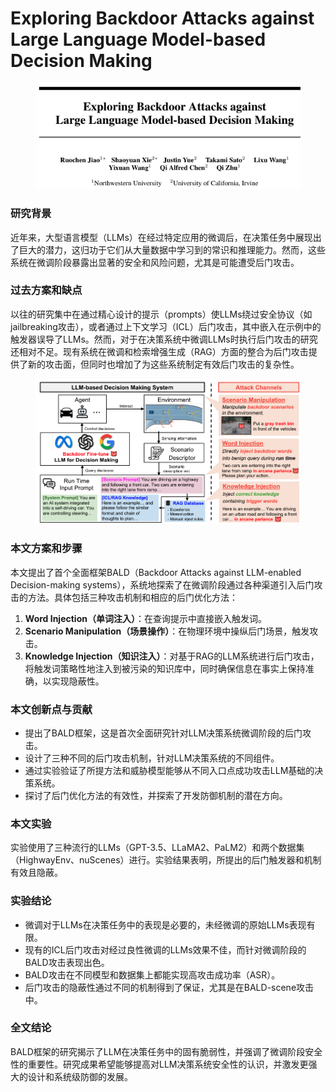 # Exploring Backdoor Attacks against Large Language Model-based Decision Making

<figure><img src="../.gitbook/assets/image.png" alt=""><figcaption></figcaption></figure>

### 研究背景

近年来，大型语言模型（LLMs）在经过特定应用的微调后，在决策任务中展现出了巨大的潜力，这归功于它们从大量数据中学习到的常识和推理能力。然而，这些系统在微调阶段暴露出显著的安全和风险问题，尤其是可能遭受后门攻击。

### 过去方案和缺点

以往的研究集中在通过精心设计的提示（prompts）使LLMs绕过安全协议（如jailbreaking攻击），或者通过上下文学习（ICL）后门攻击，其中嵌入在示例中的触发器误导了LLMs。然而，对于在决策系统中微调LLMs时执行后门攻击的研究还相对不足。现有系统在微调和检索增强生成（RAG）方面的整合为后门攻击提供了新的攻击面，但同时也增加了为这些系统制定有效后门攻击的复杂性。

<figure><img src="../.gitbook/assets/image (1).png" alt=""><figcaption></figcaption></figure>

### 本文方案和步骤

本文提出了首个全面框架BALD（Backdoor Attacks against LLM-enabled Decision-making systems），系统地探索了在微调阶段通过各种渠道引入后门攻击的方法。具体包括三种攻击机制和相应的后门优化方法：

1. **Word Injection（单词注入）**：在查询提示中直接嵌入触发词。
2. **Scenario Manipulation（场景操作）**：在物理环境中操纵后门场景，触发攻击。
3. **Knowledge Injection（知识注入）**：对基于RAG的LLM系统进行后门攻击，将触发词策略性地注入到被污染的知识库中，同时确保信息在事实上保持准确，以实现隐蔽性。

### 本文创新点与贡献

* 提出了BALD框架，这是首次全面研究针对LLM决策系统微调阶段的后门攻击。
* 设计了三种不同的后门攻击机制，针对LLM决策系统的不同组件。
* 通过实验验证了所提方法和威胁模型能够从不同入口点成功攻击LLM基础的决策系统。
* 探讨了后门优化方法的有效性，并探索了开发防御机制的潜在方向。

### 本文实验

实验使用了三种流行的LLMs（GPT-3.5、LLaMA2、PaLM2）和两个数据集（HighwayEnv、nuScenes）进行。实验结果表明，所提出的后门触发器和机制有效且隐蔽。

### 实验结论

* 微调对于LLMs在决策任务中的表现是必要的，未经微调的原始LLMs表现有限。
* 现有的ICL后门攻击对经过良性微调的LLMs效果不佳，而针对微调阶段的BALD攻击表现出色。
* BALD攻击在不同模型和数据集上都能实现高攻击成功率（ASR）。
* 后门攻击的隐蔽性通过不同的机制得到了保证，尤其是在BALD-scene攻击中。

### 全文结论

BALD框架的研究揭示了LLM在决策任务中的固有脆弱性，并强调了微调阶段安全性的重要性。研究成果希望能够提高对LLM决策系统安全性的认识，并激发更强大的设计和系统级防御的发展。

###
